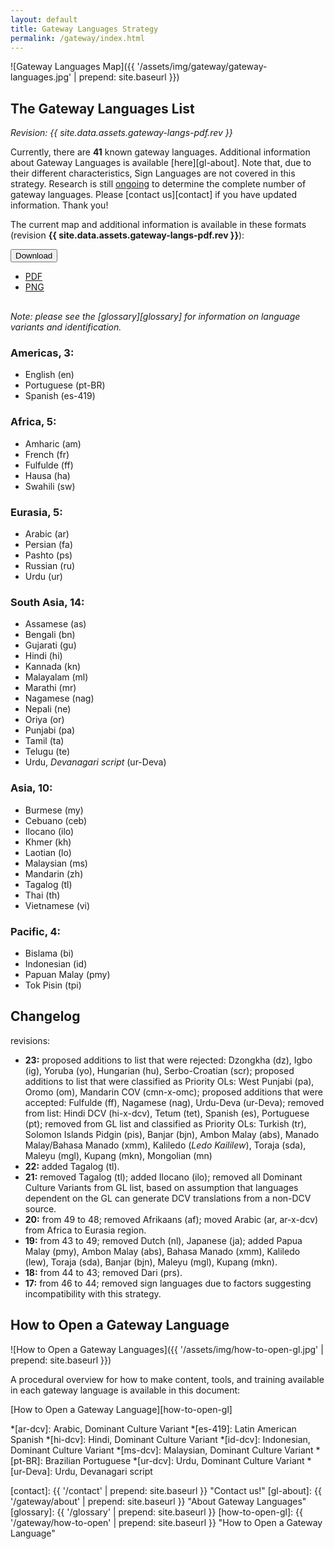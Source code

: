 ```yaml
---
layout: default
title: Gateway Languages Strategy
permalink: /gateway/index.html
---
```


![Gateway Languages Map]({{ '/assets/img/gateway/gateway-languages.jpg' | prepend: site.baseurl }})


## The Gateway Languages List

*Revision: {{ site.data.assets.gateway-langs-pdf.rev }}*

Currently, there are **41** known gateway languages. Additional information about Gateway Languages is available [here][gl-about]. Note that, due to their different characteristics, Sign Languages are not covered in this strategy. Research is still [ongoing](#ongoing-research) to determine the complete number of gateway languages. Please [contact us][contact] if you have updated information.
Thank you!

The current map and additional information is available in these formats
(revision **{{ site.data.assets.gateway-langs-pdf.rev }}**):

<div class="btn-group" markdown="0" style="margin-bottom:30px;"><button type="button" class="btn btn-dark dropdown-toggle" data-toggle="dropdown" aria-haspopup="true" aria-expanded="false">Download <span class="caret"></span></button>
<ul class="dropdown-menu">
  <li>
    <a href="{{ site.baseurl }}{{ site.data.assets.gateway-langs-pdf.url }}">PDF</a>
  </li>
  <li>
    <a href="/assets/img/gateway/Gateway Languages.png">PNG</a>
  </li>
</ul>
</div>

*Note: please see the [glossary][glossary] for information on language variants and identification.*

### Americas, 3:

- English (en)
- Portuguese (pt-BR)
- Spanish (es-419)

### Africa, 5:

- Amharic (am)
- French (fr)
- Fulfulde (ff)
- Hausa (ha)
- Swahili (sw)

### Eurasia, 5:

- Arabic (ar)
- Persian (fa)
- Pashto (ps)
- Russian (ru)
- Urdu (ur)


### South Asia, 14:

- Assamese (as)
- Bengali (bn)
- Gujarati (gu)
- Hindi (hi)
- Kannada (kn)
- Malayalam (ml)
- Marathi (mr)
- Nagamese (nag)
- Nepali (ne)
- Oriya (or)
- Punjabi (pa)
- Tamil (ta)
- Telugu (te)
- Urdu, _Devanagari script_ (ur-Deva)


### Asia, 10:

- Burmese (my)
- Cebuano (ceb)
- Ilocano (ilo)
- Khmer (kh)
- Laotian (lo)
- Malaysian (ms)
- Mandarin (zh)
- Tagalog (tl)
- Thai (th)
- Vietnamese (vi)

### Pacific, 4:

- Bislama (bi)
- Indonesian (id)
- Papuan Malay (pmy)
- Tok Pisin (tpi)


## Changelog

revisions:

- **23:** proposed additions to list that were rejected: Dzongkha (dz), Igbo (ig), Yoruba (yo), Hungarian (hu), Serbo-Croatian (scr); proposed additions to list that were classified as Priority OLs: West Punjabi (pa), Oromo (om), Mandarin COV (cmn-x-omc); proposed additions that were accepted: Fulfulde (ff), Nagamese (nag), Urdu-Deva (ur-Deva); removed from list: Hindi DCV (hi-x-dcv), Tetum (tet), Spanish (es), Portuguese (pt); removed from GL list and classified as Priority OLs: Turkish (tr), Solomon Islands Pidgin (pis), Banjar (bjn), Ambon Malay (abs), Manado Malay/Bahasa Manado (xmm), Kaliledo (_Ledo Kaililew_), Toraja (sda), Maleyu (mgl), Kupang (mkn), Mongolian (mn)
- **22:** added Tagalog (tl).
- **21:** removed Tagalog (tl); added Ilocano (ilo); removed all Dominant Culture Variants from GL list, based on assumption that languages dependent on the GL can generate DCV translations from a non-DCV source.
- **20:** from 49 to 48; removed Afrikaans (af); moved Arabic (ar, ar-x-dcv) from Africa to Eurasia region.
- **19:** from 43 to 49; removed Dutch (nl), Japanese (ja); added Papua Malay (pmy), Ambon Malay (abs), Bahasa Manado (xmm), Kaliledo (lew), Toraja (sda), Banjar (bjn), Maleyu (mgl), Kupang (mkn).
- **18:** from 44 to 43; removed Dari (prs).
- **17:** from 46 to 44; removed sign languages due to factors suggesting incompatibility with this strategy.

## How to Open a Gateway Language

![How to Open a Gateway Languages]({{ '/assets/img/how-to-open-gl.jpg' | prepend: site.baseurl }})

A procedural overview for how to make content, tools, and training
available in each gateway language is available in this document:

[How to Open a Gateway Language][how-to-open-gl]

*[ar-dcv]: Arabic, Dominant Culture Variant
*[es-419]: Latin American Spanish
*[hi-dcv]: Hindi, Dominant Culture Variant
*[id-dcv]: Indonesian, Dominant Culture Variant
*[ms-dcv]: Malaysian, Dominant Culture Variant
*[pt-BR]: Brazilian Portuguese
*[ur-dcv]: Urdu, Dominant Culture Variant
*[ur-Deva]: Urdu, Devanagari script

[contact]: {{ '/contact' | prepend: site.baseurl }} "Contact us!"
[gl-about]: {{ '/gateway/about' | prepend: site.baseurl }} "About Gateway Languages"
[glossary]: {{ '/glossary' | prepend: site.baseurl }}
[how-to-open-gl]: {{ '/gateway/how-to-open' | prepend: site.baseurl }} "How to Open a Gateway Language"
